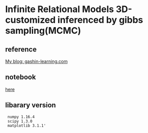 
# Infinite Relational Models 3D-customized inferenced by gibbs sampling(MCMC)


## reference
[My blog: gashin-learning.com](https://gashin-learning.hatenablog.com/entry/2019/08/28/154500)


## notebook
[here](https://github.com/Gashin-Learning/blog_contents/blob/master/001_HMM_Structured_VI/Comparison_between_HMM_structured_VI_and_PMM_VI.ipynb)

## libarary version

```
 numpy 1.16.4
 scipy 1.3.0 
 matplotlib 3.1.1'
```
